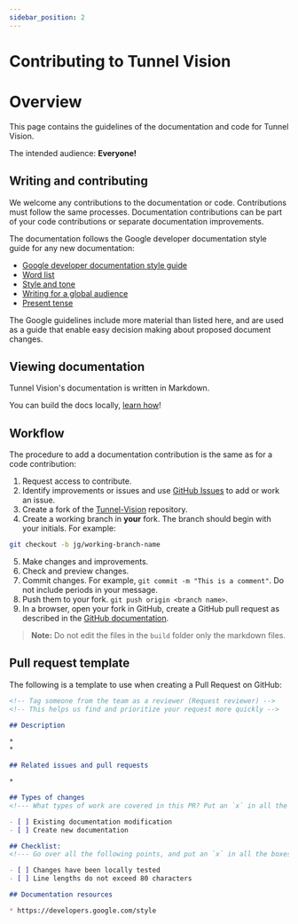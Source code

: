 ```yaml
---
sidebar_position: 2
---
```


# Contributing to Tunnel Vision

# Overview

This page contains the guidelines of  the documentation and code for Tunnel
Vision.

The intended audience: **Everyone!**

## Writing and contributing

We welcome any contributions to the documentation or code. Contributions must
follow the same processes. Documentation contributions can be part of your code
contributions or separate documentation improvements.

The documentation follows the Google developer documentation style guide for any
new documentation:

* [Google developer documentation style guide](https://developers.google.com/style)
* [Word list](https://developers.google.com/style/word-list)
* [Style and tone](https://developers.google.com/style/tone)
* [Writing for a global audience](https://developers.google.com/style/translation)
* [Present tense](https://developers.google.com/style/tense)

The Google guidelines include more material than listed here, and are used as a
guide that enable easy decision making about proposed document changes.

## Viewing documentation

Tunnel Vision's documentation is written in Markdown.

You can build the docs locally, [learn how](./how-to-build.html)!

## Workflow

The procedure to add a documentation contribution is the same as for a code
contribution:

1. Request access to contribute.
2. Identify improvements or issues and use [GitHub
   Issues](https://github.com/jbjulia/tunnel-vision/issues) to add or work an
   issue.
3. Create a fork of the
   [Tunnel-Vision](https://github.com/jbjulia/tunnel-vision) repository.
4. Create a working branch in **your** fork. The branch should begin with your
   initials. For example:

```bash
git checkout -b jg/working-branch-name
```

5. Make changes and improvements.
6. Check and preview changes.
7. Commit changes. For example, `git commit -m "This is a comment"`. Do not
   include periods in your message.
8. Push them to your fork. `git push origin <branch name>`.
9. In a browser, open your fork in GitHub, create a GitHub pull request as
   described in the [GitHub
   documentation](https://docs.github.com/en/get-started).

> **Note:** Do not edit the files in the `build` folder only the markdown files.

## Pull request template

The following is a template to use when creating a Pull Request on GitHub:

```markdown
<!-- Tag someone from the team as a reviewer (Request reviewer) -->
<!-- This helps us find and prioritize your request more quickly -->

## Description

*
*

## Related issues and pull requests

*

## Types of changes
<!--- What types of work are covered in this PR? Put an `x` in all the boxes that apply: -->

- [ ] Existing documentation modification
- [ ] Create new documentation

## Checklist:
<!--- Go over all the following points, and put an `x` in all the boxes that apply -->

- [ ] Changes have been locally tested
- [ ] Line lengths do not exceed 80 characters

## Documentation resources

* https://developers.google.com/style

```
